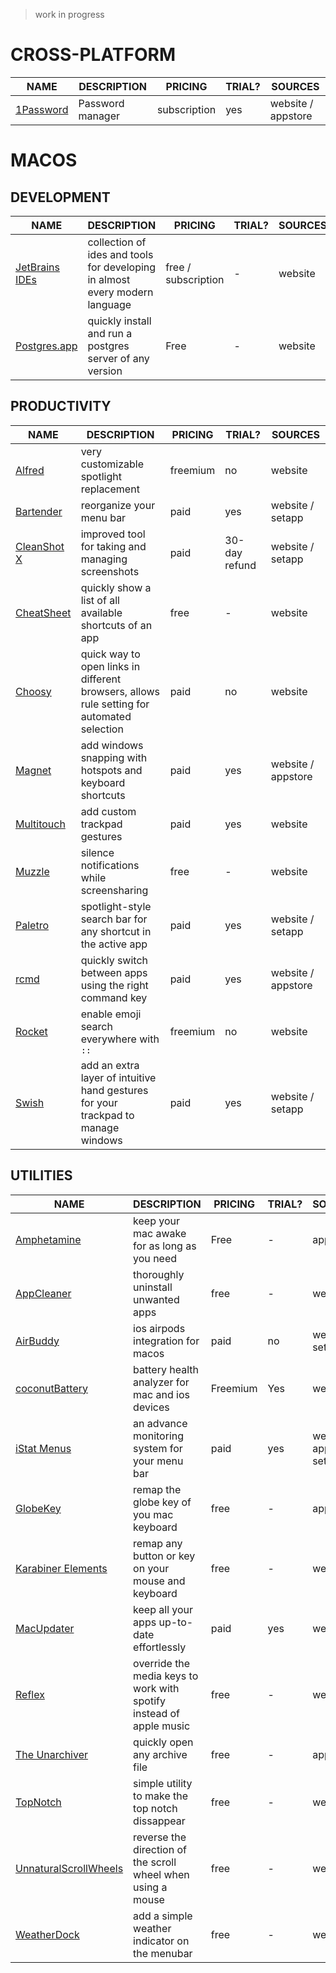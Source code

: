 > work in progress


# CROSS-PLATFORM


 NAME | DESCRIPTION | PRICING | TRIAL? | SOURCES
------|-------------|---------|--------|---------
[1Password](https://1password.com) | Password manager | subscription | yes | website / appstore


# MACOS

## DEVELOPMENT

 NAME | DESCRIPTION | PRICING | TRIAL? | SOURCES
------|-------------|---------|--------|---------
[JetBrains IDEs](https://jetbrains.com) | collection of ides and tools for developing in almost every modern language | free / subscription | - | website
[Postgres.app](https://postgresapp.com) | quickly install and run a postgres server of any version | Free | - | website


## PRODUCTIVITY

 NAME | DESCRIPTION | PRICING | TRIAL? | SOURCES
------|-------------|---------|--------|---------
[Alfred](https://alfred.app) | very customizable spotlight replacement | freemium | no | website
[Bartender](https://macbartender.com) | reorganize your menu bar | paid | yes | website / setapp
[CleanShot X](https://cleanshot.com) | improved tool for taking and managing screenshots | paid | 30-day refund | website / setapp
[CheatSheet](https://mediaatelier.com/CheatSheet) | quickly show a list of all available shortcuts of an app | free | - | website
[Choosy](https://choosy.app) | quick way to open links in different browsers, allows rule setting for automated selection | paid | no | website
[Magnet](https://magnet.crowdcafe.com) | add windows snapping with hotspots and keyboard shortcuts | paid | yes |  website / appstore
[Multitouch](https://multitouch.app) | add custom trackpad gestures | paid | yes | website
[Muzzle](https://muzzleapp.com) | silence notifications while screensharing | free | - | website
[Paletro](https://appmakes.io/paletro) | spotlight-style search bar for any shortcut in the active app | paid | yes | website / setapp
[rcmd](https://lowtechguys.com/rcmd) | quickly switch between apps using the right command key | paid | yes | website / appstore
[Rocket](https://matthewpalmer.net/rocket/) | enable emoji search everywhere with `::` | freemium | no| website
[Swish](https://highlyopinionated.co/swish) | add an extra layer of intuitive hand gestures for your trackpad to manage windows | paid | yes |  website / setapp


## UTILITIES

 NAME | DESCRIPTION | PRICING | TRIAL? | SOURCES
------|-------------|---------|--------|---------
[Amphetamine](https://apps.apple.com/app/amphetamine/id9379847042) | keep your mac awake for as long as you need | Free | - | appstore
[AppCleaner](https://freemacsoft.net/appcleaner/) | thoroughly uninstall unwanted apps | free | - | website
[AirBuddy](https://airbuddy.app) | ios airpods integration for macos | paid | no | website / setapp
[coconutBattery](https://www.coconut-flavour.com/coconutbattery/) | battery health analyzer for mac and ios devices | Freemium | Yes | website
[iStat Menus](https://bjango.com/mac/istatmenus) | an advance monitoring system for your menu bar | paid | yes |  website / appstore / setapp
[GlobeKey](https://apps.apple.com/app/globekey/id1630555419) | remap the globe key of you mac keyboard | free | - | appstore
[Karabiner Elements](https://karabiner-elements.pqrs.org) | remap any button or key on your mouse and keyboard | free | - | website
[MacUpdater](https://macupdater.net) | keep all your apps up-to-date effortlessly | paid | yes | website
[Reflex](https://stuntsoftware.com/reflex/) | override the media keys to work with spotify instead of apple music | free | - | website
[The Unarchiver](https://theunarchiver.com) | quickly open any archive file | free | - | appstore
[TopNotch](https://topnotch.app) | simple utility to make the top notch dissappear | free | - | website
[UnnaturalScrollWheels](https://github.com/ther0n/UnnaturalScrollWheels) | reverse the direction of the scroll wheel when using a mouse | free | - | website
[WeatherDock](https://github.com/AlexStepanischev/WeatherDock) | add a simple weather indicator on the menubar | free | - | website

